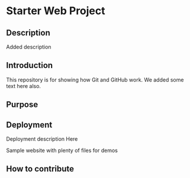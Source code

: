 # Starter Web Project

## Description
Added description

## Introduction
This repository is for showing how Git and GitHub work. We added some text here also.

## Purpose

## Deployment
Deployment description Here

Sample website with plenty of files for demos
## How to contribute
